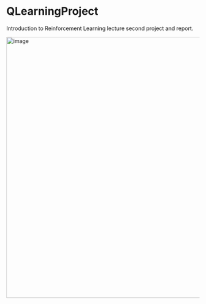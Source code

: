 # QLearningProject
Introduction to Reinforcement Learning lecture second project and report.


<img width="680" alt="image" src="https://user-images.githubusercontent.com/57563704/184924119-958da669-1a85-46c1-bea6-33a6ede74875.png">
